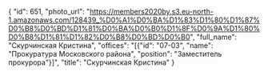 {
    "id": 651,
    "photo_url": "https://members2020by.s3.eu-north-1.amazonaws.com/128439_%D0%A1%D0%BA%D1%83%D1%80%D1%87%D0%B8%D0%BD%D1%81%D0%BA%D0%B0%D1%8F%D0%9A%D1%80%D0%B8%D1%81%D1%82%D0%B8%D0%BD%D0%B0",
    "full_name": "Скурчинская Кристина",
    "offices": "[{\"id\": \"07-03\", \"name\": \"Прокуратура Московского района\", \"position\": \"Заместитель прокурора\"}]",
    "title": "Скурчинская Кристина"
}